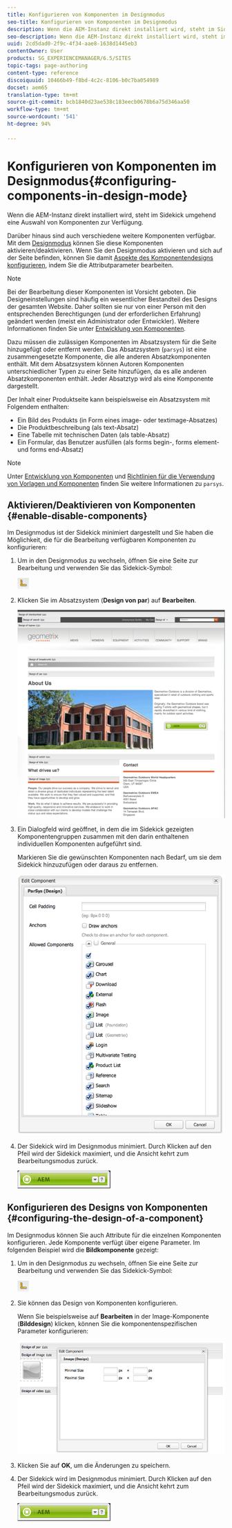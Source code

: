 ```yaml
---
title: Konfigurieren von Komponenten im Designmodus
seo-title: Konfigurieren von Komponenten im Designmodus
description: Wenn die AEM-Instanz direkt installiert wird, steht im Sidekick umgehend eine Auswahl von Komponenten zur Verfügung. Darüber hinaus sind auch verschiedene weitere Komponenten verfügbar. Mit dem Designmodus können Sie diese Komponenten aktivieren/deaktivieren.
seo-description: Wenn die AEM-Instanz direkt installiert wird, steht im Sidekick umgehend eine Auswahl von Komponenten zur Verfügung. Darüber hinaus sind auch verschiedene weitere Komponenten verfügbar. Mit dem Designmodus können Sie diese Komponenten aktivieren/deaktivieren.
uuid: 2cd5dad0-2f9c-4f34-aae8-1638d1445eb3
contentOwner: User
products: SG_EXPERIENCEMANAGER/6.5/SITES
topic-tags: page-authoring
content-type: reference
discoiquuid: 10466b49-f8bd-4c2c-8106-b0c7ba054989
docset: aem65
translation-type: tm+mt
source-git-commit: bcb1840d23ae538c183eecb0678b6a75d346aa50
workflow-type: tm+mt
source-wordcount: '541'
ht-degree: 94%

---
```



# Konfigurieren von Komponenten im Designmodus{#configuring-components-in-design-mode}

Wenn die AEM-Instanz direkt installiert wird, steht im Sidekick umgehend eine Auswahl von Komponenten zur Verfügung.

Darüber hinaus sind auch verschiedene weitere Komponenten verfügbar. Mit dem [Designmodus](#enabledisablecomponentsusingdesignmode) können Sie diese Komponenten aktivieren/deaktivieren. Wenn Sie den Designmodus aktivieren und sich auf der Seite befinden, können Sie damit [Aspekte des Komponentendesigns konfigurieren](#configuringcomponentsusingdesignmode), indem Sie die Attributparameter bearbeiten.

>[!NOTE]
>
>Bei der Bearbeitung dieser Komponenten ist Vorsicht geboten. Die Designeinstellungen sind häufig ein wesentlicher Bestandteil des Designs der gesamten Website. Daher sollten sie nur von einer Person mit den entsprechenden Berechtigungen (und der erforderlichen Erfahrung) geändert werden (meist ein Administrator oder Entwickler). Weitere Informationen finden Sie unter [Entwicklung von Komponenten](/help/sites-developing/components.md).

Dazu müssen die zulässigen Komponenten im Absatzsystem für die Seite hinzugefügt oder entfernt werden. Das Absatzsystem (`parsys`) ist eine zusammengesetzte Komponente, die alle anderen Absatzkomponenten enthält. Mit dem Absatzsystem können Autoren Komponenten unterschiedlicher Typen zu einer Seite hinzufügen, da es alle anderen Absatzkomponenten enthält. Jeder Absatztyp wird als eine Komponente dargestellt.

Der Inhalt einer Produktseite kann beispielsweise ein Absatzsystem mit Folgendem enthalten:

* Ein Bild des Produkts (in Form eines image- oder textimage-Absatzes)
* Die Produktbeschreibung (als text-Absatz)
* Eine Tabelle mit technischen Daten (als table-Absatz)
* Ein Formular, das Benutzer ausfüllen (als forms begin-, forms element- und forms end-Absatz)

>[!NOTE]
>
>Unter [Entwicklung von Komponenten](/help/sites-developing/components.md#paragraphsystem) und [Richtlinien für die Verwendung von Vorlagen und Komponenten](/help/sites-developing/dev-guidelines-bestpractices.md#guidelines-for-using-templates-and-components) finden Sie weitere Informationen zu `parsys`.

## Aktivieren/Deaktivieren von Komponenten {#enable-disable-components}

Im Designmodus ist der Sidekick minimiert dargestellt und Sie haben die Möglichkeit, die für die Bearbeitung verfügbaren Komponenten zu konfigurieren:

1. Um in den Designmodus zu wechseln, öffnen Sie eine Seite zur Bearbeitung und verwenden Sie das Sidekick-Symbol:

   ![](do-not-localize/chlimage_1.png)

1. Klicken Sie im Absatzsystem (**Design von par**) auf **Bearbeiten**.

   ![screen_shot_2012-02-08at102726am](assets/screen_shot_2012-02-08at102726am.png)

1. Ein Dialogfeld wird geöffnet, in dem die im Sidekick gezeigten Komponentengruppen zusammen mit den darin enthaltenen individuellen Komponenten aufgeführt sind.

   Markieren Sie die gewünschten Komponenten nach Bedarf, um sie dem Sidekick hinzuzufügen oder daraus zu entfernen.

   ![screen_shot_2012-02-08at103407am](assets/screen_shot_2012-02-08at103407am.png)

1. Der Sidekick wird im Designmodus minimiert. Durch Klicken auf den Pfeil wird der Sidekick maximiert, und die Ansicht kehrt zum Bearbeitungsmodus zurück.

   ![](do-not-localize/sidekick-collapsed.png)

## Konfigurieren des Designs von Komponenten {#configuring-the-design-of-a-component}

Im Designmodus können Sie auch Attribute für die einzelnen Komponenten konfigurieren. Jede Komponente verfügt über eigene Parameter. Im folgenden Beispiel wird die **Bildkomponente** gezeigt:

1. Um in den Designmodus zu wechseln, öffnen Sie eine Seite zur Bearbeitung und verwenden Sie das Sidekick-Symbol:

   ![](do-not-localize/chlimage_1-1.png)

1. Sie können das Design von Komponenten konfigurieren.

   Wenn Sie beispielsweise auf **Bearbeiten** in der Image-Komponente (**Bilddesign**) klicken, können Sie die komponentenspezifischen Parameter konfigurieren:

   ![chlimage_1-5](assets/chlimage_1-5.png)

1. Klicken Sie auf **OK**, um die Änderungen zu speichern.

1. Der Sidekick wird im Designmodus minimiert. Durch Klicken auf den Pfeil wird der Sidekick maximiert, und die Ansicht kehrt zum Bearbeitungsmodus zurück.

   ![](do-not-localize/sidekick-collapsed-1.png)
